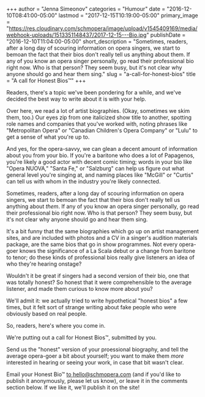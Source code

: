 +++
author = "Jenna Simeonov"
categories = "Humour"
date = "2016-12-10T08:41:00-05:00"
lastmod = "2017-12-15T10:19:00-05:00"
primary_image = "https://res.cloudinary.com/schmopera/image/upload/v1545409169/media/webhook-uploads/1513351148437/2017-12-15---Bio.jpg"
publishDate = "2016-12-10T11:04:00-05:00"
short_description = "Sometimes, readers, after a long day of scouring information on opera singers, we start to bemoan the fact that their bios don&#039;t really tell us anything about them. If any of you know an opera singer personally, go read their professional bio right now. Who is that person? They seem busy, but it&#039;s not clear why anyone should go and hear them sing."
slug = "a-call-for-honest-bios"
title = "A call for Honest Bios™"
+++

Readers, there's a topic we've been pondering for a while, and we've decided the best way to write about it is with your help.

Over here, we read a lot of artist biographies. (Okay, sometimes we skim them, too.) Our eyes zip from one italicized show title to another, spotting role names and companies that you've worked with, noting phrases like "Metropolitan Opera" or "Canadian Children's Opera Company" or "Lulu" to get a sense of what you're up to. 

And yes, for the opera-savvy, we can glean a decent amount of information about you from your bio. If you're a baritone who does a lot of Papagenos, you're likely a good actor with decent comic timing; words in your bio like "Opera NUOVA," "Santa Fe," or "Salzburg" can help us figure out what general level you're singing at, and naming places like "McGill" or "Curtis" can tell us with whom in the industry you're likely connected.

Sometimes, readers, after a long day of scouring information on opera singers, we start to bemoan the fact that their bios don't really tell us anything about *them*. If any of you know an opera singer personally, go read their professional bio right now. Who is that person? They seem busy, but it's not clear why anyone should go and hear them sing.

It's a bit funny that the same biographies which go up on artist management sites, and are included with photos and a CV in a singer's audition materials package, are the same bios that go in show programmes. Not every opera-goer knows the significance of a La Scala debut or a change from baritone to tenor; do these kinds of professional bios really give listeners an idea of who they're hearing onstage?

Wouldn't it be great if singers had a second version of their bio, one that was totally honest? So honest that it were comprehensible to the average listener, and made them curious to know more about you? 

We'll admit it: we actually tried to write hypothetical "honest bios" a few times, but it felt sort of strange writing about fake people who were obviously based on real people.

So, readers, here's where you come in. 

We're putting out a call for Honest Bios™, submitted by you. 

Send us the "honest" version of your proessional biography, and tell the average opera-goer a bit about yourself; you want to make them *more* interested in hearing or seeing your work, in case that bit wasn't clear.

Email your Honest Bio™ [to hello@schmopera.com](mailto:hello@schmopera.com) (and if you'd like to publish it anonymously, please let us know), or leave it in the comments section below. If we like it, we'll publish it on the site!


